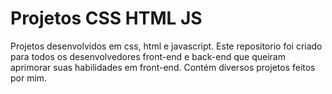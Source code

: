 # Projetos CSS HTML JS
 Projetos desenvolvidos em css, html e javascript.
 Este repositorio foi criado para todos os desenvolvedores front-end e back-end que queiram aprimorar suas habilidades em front-end. Contém diversos projetos feitos por mim.

